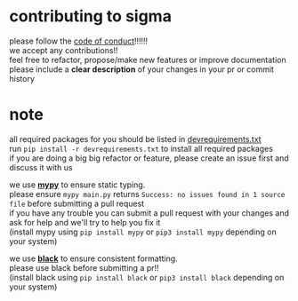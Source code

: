 # contributing to sigma
please follow the [code of conduct](CODE_OF_CONDUCT.md)!!!!!!  
we accept any contributions!!  
feel free to refactor, propose/make new features or improve documentation  
please include a **clear description** of your changes in your pr or commit history  

# note
all required packages for you should be listed in [devrequirements.txt](devrequirements.txt)  
run `pip install -r devrequirements.txt` to install all required packages  
if you are doing a big big refactor or feature, please create an issue first and discuss it with us 

we use **[mypy](https://mypy.readthedocs.io/)** to ensure static typing.  
please ensure `mypy main.py` returns `Success: no issues found in 1 source file` before submitting a pull request  
if you have any trouble you can submit a pull request with your changes and ask for help and we'll try to help you fix it  
(install mypy using `pip install mypy` or `pip3 install mypy` depending on your system)  
  
we use **[black](https://black.readthedocs.io/)** to ensure consistent formatting.  
please use black before submitting a pr!!  
(install black using `pip install black` or `pip3 install black` depending on your system)
